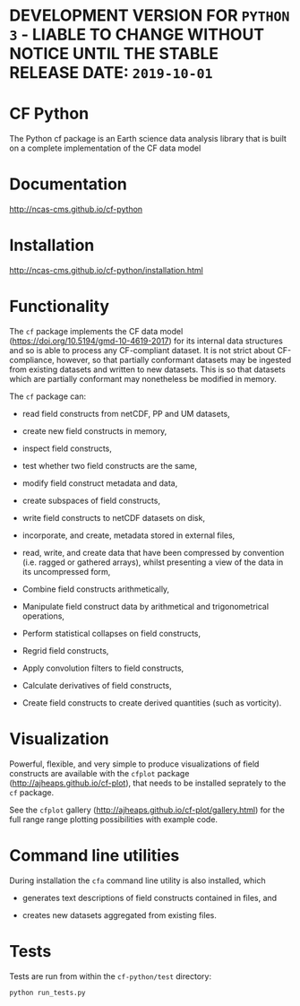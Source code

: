 # DEVELOPMENT VERSION FOR ``PYTHON 3`` - LIABLE TO CHANGE WITHOUT NOTICE UNTIL THE STABLE RELEASE DATE: ``2019-10-01``


# CF Python

The Python cf package is an Earth science data analysis library that
is built on a complete implementation of the CF data model


# Documentation

http://ncas-cms.github.io/cf-python


# Installation

http://ncas-cms.github.io/cf-python/installation.html


# Functionality

The `cf` package implements the CF data model
(https://doi.org/10.5194/gmd-10-4619-2017) for its internal data
structures and so is able to process any CF-compliant dataset. It is
not strict about CF-compliance, however, so that partially conformant
datasets may be ingested from existing datasets and written to new
datasets. This is so that datasets which are partially conformant may
nonetheless be modified in memory.

The `cf` package can:

  * read field constructs from netCDF, PP and UM datasets,
  
  * create new field constructs in memory,
  
  * inspect field constructs,
  
  * test whether two field constructs are the same,
  
  * modify field construct metadata and data,
  
  * create subspaces of field constructs,
  
  * write field constructs to netCDF datasets on disk,
  
  * incorporate, and create, metadata stored in external files,
  
  * read, write, and create data that have been compressed by
    convention (i.e. ragged or gathered arrays), whilst presenting a
    view of the data in its uncompressed form,    
  
  * Combine field constructs arithmetically,
  
  * Manipulate field construct data by arithmetical and
    trigonometrical operations,
  
  * Perform statistical collapses on field constructs,
  
  * Regrid field constructs,
  
  * Apply convolution filters to field constructs,
  
  * Calculate derivatives of field constructs,
  
  * Create field constructs to create derived quantities (such as
    vorticity).


# Visualization

Powerful, flexible, and very simple to produce visualizations of field
constructs are available with the `cfplot` package
(http://ajheaps.github.io/cf-plot), that needs to be installed
seprately to the `cf` package.

See the `cfplot` gallery (http://ajheaps.github.io/cf-plot/gallery.html)
for the full range range plotting possibilities with example code.


# Command line utilities

During installation the ``cfa`` command line utility is also
installed, which

  * generates text descriptions of field constructs contained in
    files, and

  * creates new datasets aggregated from existing files.


# Tests

Tests are run from within the ``cf-python/test`` directory:

    python run_tests.py
